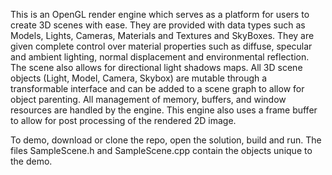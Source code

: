 This is an OpenGL render engine which serves as a platform for users to create 3D scenes with ease. They are provided with data types such as Models, Lights, Cameras, Materials and Textures and SkyBoxes. They are given complete control over material properties such as diffuse, specular and ambient lighting, normal displacement and environmental reflection. The scene also allows for directional light shadows maps. All 3D scene objects (Light, Model, Camera, Skybox) are mutable through a transformable interface and can be added to a scene graph to allow for object parenting. All management of memory, buffers, and window resources are handled by the engine. This engine also uses a frame buffer to allow for post processing of the rendered 2D image.

To demo, download or clone the repo, open the solution, build and run. The files SampleScene.h and SampleScene.cpp contain the objects unique to the demo.